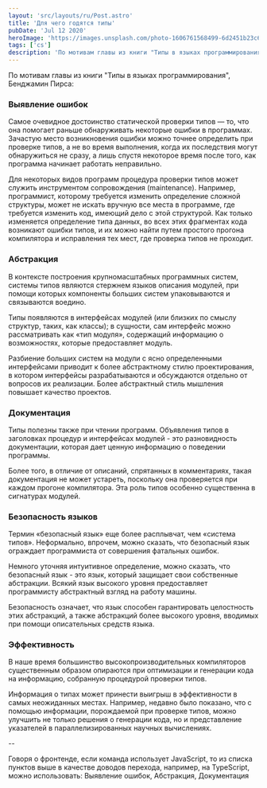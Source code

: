 ```yaml
---
layout: 'src/layouts/ru/Post.astro'
title: 'Для чего годятся типы'
pubDate: 'Jul 12 2020'
heroImage: 'https://images.unsplash.com/photo-1606761568499-6d2451b23c66?ixlib=rb-4.0.3&ixid=MnwxMjA3fDB8MHxwaG90by1wYWdlfHx8fGVufDB8fHx8&auto=format&fit=crop&w=1674&q=80'
tags: ['cs']
description: 'По мотивам главы из книги "Типы в языках программирования", Бенджамин Пирса. Для чего годятся типы: выявление ошибок, абстракция, документация, безопасность, эффективность'
---
```


По мотивам главы из книги "Типы в языках программирования", Бенджамин Пирса:

### Выявление ошибок

Самое очевидное достоинство статической проверки типов — то, что она помогает раньше обнаруживать некоторые ошибки в программах. Зачастую место возникновения ошибки можно точнее определить при проверке типов, а не во время выполнения, когда их последствия могут обнаружиться не сразу, а лишь спустя некоторое время после того, как программа начинает работать неправильно.

Для некоторых видов программ процедура проверки типов может служить инструментом сопровождения (maintenance). Например, программист, которому требуется изменить определение сложной структуры, может не искать вручную все места в программе, где требуется изменить код, имеющий дело с этой структурой. Как только изменяется определение типа данных, во всех этих фрагментах кода возникают ошибки типов, и их можно найти путем простого прогона компилятора и исправления тех мест, где проверка типов не проходит.

### Абстракция

В контексте построения крупномасштабных программных систем, системы типов являются стержнем языков описания модулей, при помощи которых компоненты больших систем упаковываются и связываются воедино.

Типы появляются в интерфейсах модулей (или близких по смыслу структур, таких, как классы); в сущности, сам интерфейс можно рассматривать как «тип модуля», содержащий информацию о возможностях, которые предоставляет модуль.

Разбиение больших систем на модули с ясно определенными интерфейсами приводит к более абстрактному стилю проектирования, в котором интерфейсы разрабатываются и обсуждаются отдельно от вопросов их реализации. Более абстрактный стиль мышления повышает качество проектов.

### Документация

Типы полезны также при чтении программ. Объявления типов в заголовках процедур и интерфейсах модулей - это разновидность документации, которая дает ценную информацию о поведении программы.

Более того, в отличие от описаний, спрятанных в комментариях, такая документация не может устареть, поскольку она проверяется при каждом прогоне компилятора. Эта роль типов особенно существенна в сигнатурах модулей.

### Безопасность языков

Термин «безопасный язык» еще более расплывчат, чем «система типов». Неформально, впрочем, можно сказать, что безопасный язык ограждает программиста от совершения фатальных ошибок.

Немного уточняя интуитивное определение, можно сказать, что безопасный язык - это язык, который защищает свои собственные абстракции. Всякий язык высокого уровня предоставляет программисту абстрактный взгляд на работу машины.

Безопасность означает, что язык способен гарантировать целостность этих абстракций, а также абстракций более высокого уровня, вводимых при помощи описательных средств языка.

### Эффективность

В наше время большинство высокопроизводительных компиляторов существенным образом опираются при оптимизации и генерации кода на информацию, собранную процедурой проверки типов.

Информация о типах может принести выигрыш в эффективности в самых неожиданных местах. Например, недавно было показано, что с помощью информации, порождаемой при проверке типов, можно улучшить не только решения о генерации кода, но и представление указателей в параллелизированных научных вычислениях.

--

Говоря о фронтенде, если команда использует JavaScript, то из списка пунктов выше в качестве доводов перехода, например, на TypeScript, можно использовать: Выявление ошибок, Абстракция, Документация
